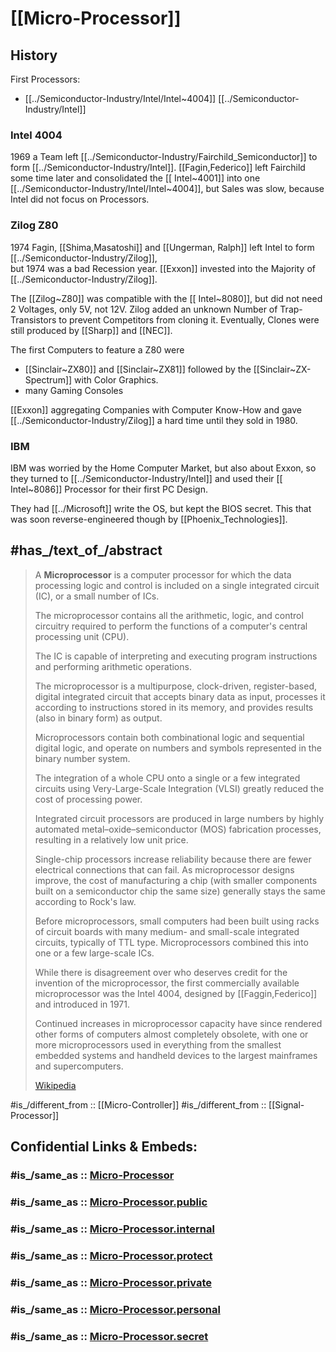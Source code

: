 
# [[Micro-Processor]]

## History 


First Processors: 
- [[../Semiconductor-Industry/Intel/Intel~4004]] [[../Semiconductor-Industry/Intel]] 

### Intel 4004 
1969 a Team left [[../Semiconductor-Industry/Fairchild_Semiconductor]] to form [[../Semiconductor-Industry/Intel]]. 
[[Fagin,Federico]] left Fairchild some time later 
and consolidated the [[ Intel~4001]] into one [[../Semiconductor-Industry/Intel/Intel~4004]], 
but Sales was slow, because Intel did not focus on Processors. 

### Zilog Z80 
1974 Fagin, [[Shima,Masatoshi]] and [[Ungerman, Ralph]] left Intel to form [[../Semiconductor-Industry/Zilog]],  
but 1974 was a bad Recession year. 
[[Exxon]] invested into the Majority of [[../Semiconductor-Industry/Zilog]]. 

The [[Zilog~Z80]] was compatible with the [[ Intel~8080]], 
but did not need 2 Voltages, only 5V, not 12V. 
Zilog added an unknown Number of Trap-Transistors 
to prevent Competitors from cloning it. 
Eventually, Clones were still produced by [[Sharp]] and [[NEC]]. 

The first Computers to feature a Z80 were 
- [[Sinclair~ZX80]] and [[Sinclair~ZX81]]  followed by the [[Sinclair~ZX-Spectrum]] with Color Graphics. 
- many Gaming Consoles 

 [[Exxon]] aggregating Companies with Computer Know-How and gave [[../Semiconductor-Industry/Zilog]] a hard time until they sold in 1980. 

### IBM 
IBM was worried by the Home Computer Market, but also about Exxon, 
so they turned to [[../Semiconductor-Industry/Intel]] and used their [[ Intel~8086]] Processor for their first PC Design. 

They had [[../Microsoft]] write the OS, but kept the BIOS secret. 
This that was soon reverse-engineered though by [[Phoenix_Technologies]]. 

## #has_/text_of_/abstract 

> A **Microprocessor** is a computer processor 
> for which the data processing logic and control is included on a single integrated circuit (IC), or a small number of ICs. 
> 
> The microprocessor contains all the arithmetic, logic, and control circuitry 
> required to perform the functions of a computer's central processing unit (CPU). 
> 
> The IC is capable of interpreting and executing program instructions and performing arithmetic operations. 
> 
> The microprocessor is a multipurpose, clock-driven, register-based, digital integrated circuit 
> that accepts binary data as input, processes it according to instructions stored in its memory, 
> and provides results (also in binary form) as output. 
> 
> Microprocessors contain both combinational logic and sequential digital logic, 
> and operate on numbers and symbols represented in the binary number system.
>
> The integration of a whole CPU onto a single or a few integrated circuits using Very-Large-Scale Integration (VLSI) 
> greatly reduced the cost of processing power. 
> 
> Integrated circuit processors are produced in large numbers 
> by highly automated metal–oxide–semiconductor (MOS) fabrication processes, resulting in a relatively low unit price. 
> 
> Single-chip processors increase reliability because there are fewer electrical connections that can fail. 
> As microprocessor designs improve, the cost of manufacturing a chip 
> (with smaller components built on a semiconductor chip the same size) generally stays the same according to Rock's law.
>
> Before microprocessors, small computers had been built using racks of circuit boards with 
> many medium- and small-scale integrated circuits, typically of TTL type. 
> Microprocessors combined this into one or a few large-scale ICs. 
> 
> While there is disagreement over who deserves credit for the invention of the microprocessor, 
> the first commercially available microprocessor was the Intel 4004, designed by [[Faggin,Federico]] and introduced in 1971.
>
> Continued increases in microprocessor capacity have since rendered other forms of computers almost completely obsolete, 
> with one or more microprocessors used in everything from the smallest embedded systems and handheld devices 
> to the largest mainframes and supercomputers.
>
> [Wikipedia](https://en.wikipedia.org/wiki/Microprocessor)

#is_/different_from :: [[Micro-Controller]] 
#is_/different_from :: [[Signal-Processor]] 


## Confidential Links & Embeds: 

### #is_/same_as :: [Micro-Processor](/_Standards/Society/Economics/Business/Business-Entity/IT~Company/Acorn_Computers/Micro-Processor.md) 

### #is_/same_as :: [Micro-Processor.public](/_public/Society/Economics/Business/Business-Entity/IT~Company/Acorn_Computers/Micro-Processor.public.md) 

### #is_/same_as :: [Micro-Processor.internal](/_internal/Society/Economics/Business/Business-Entity/IT~Company/Acorn_Computers/Micro-Processor.internal.md) 

### #is_/same_as :: [Micro-Processor.protect](/_protect/Society/Economics/Business/Business-Entity/IT~Company/Acorn_Computers/Micro-Processor.protect.md) 

### #is_/same_as :: [Micro-Processor.private](/_private/Society/Economics/Business/Business-Entity/IT~Company/Acorn_Computers/Micro-Processor.private.md) 

### #is_/same_as :: [Micro-Processor.personal](/_personal/Society/Economics/Business/Business-Entity/IT~Company/Acorn_Computers/Micro-Processor.personal.md) 

### #is_/same_as :: [Micro-Processor.secret](/_secret/Society/Economics/Business/Business-Entity/IT~Company/Acorn_Computers/Micro-Processor.secret.md)

